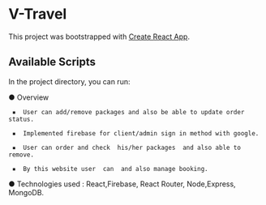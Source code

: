 # V-Travel

This project was bootstrapped with [Create React App](https://v-travel-a87bb.web.app).

## Available Scripts

In the project directory, you can run:

●	Overview

     ▪	User can add/remove packages and also be able to update order status.

     ▪	Implemented firebase for client/admin sign in method with google.

     ▪	User can order and check  his/her packages  and also able to remove.
   
     ▪	By this website user  can  and also manage booking.

●	Technologies used : React,Firebase, React Router, Node,Express, MongoDB.
